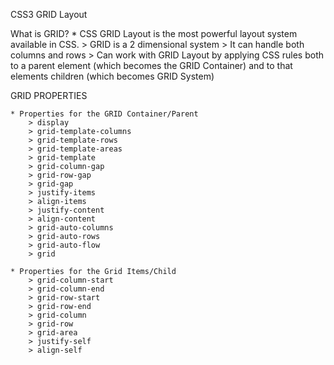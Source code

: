 CSS3 GRID Layout

What is GRID?
    * CSS GRID Layout is the most powerful layout system available in CSS.
        > GRID is a 2 dimensional system
        > It can handle both columns and rows
        > Can work with GRID Layout by applying CSS rules both to a parent element (which becomes the GRID Container) and to that         elements children (which becomes GRID System)

GRID PROPERTIES

    * Properties for the GRID Container/Parent
        > display
        > grid-template-columns
        > grid-template-rows
        > grid-template-areas
        > grid-template
        > grid-column-gap
        > grid-row-gap
        > grid-gap
        > justify-items
        > align-items
        > justify-content
        > align-content
        > grid-auto-columns
        > grid-auto-rows
        > grid-auto-flow
        > grid

    * Properties for the Grid Items/Child
        > grid-column-start
        > grid-column-end
        > grid-row-start
        > grid-row-end
        > grid-column
        > grid-row
        > grid-area
        > justify-self
        > align-self